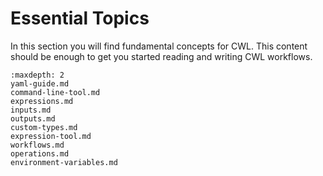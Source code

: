 # Essential Topics

In this section you will find fundamental concepts for CWL. This content
should be enough to get you started reading and writing CWL workflows.

```{toctree}
:maxdepth: 2
yaml-guide.md
command-line-tool.md
expressions.md
inputs.md
outputs.md
custom-types.md
expression-tool.md
workflows.md
operations.md
environment-variables.md
```
